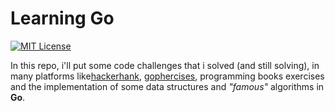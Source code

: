 # Learning Go
[![MIT License](https://img.shields.io/badge/license-MIT-007EC7.svg?style=flat)](/LICENSE)

In this repo, i'll put some code challenges that i solved (and still solving), in many platforms like[hackerhank](https://www.hackerrank.com/), [gophercises](https://gophercises.com/), programming books exercises and the implementation of some data structures and _"famous"_ algorithms in __Go__.